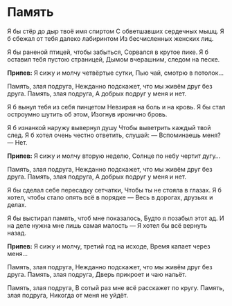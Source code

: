 ﻿---
layout: lyrics
---

# Память

Я бы стёр до дыр твоё имя спиртом
С обветшавших сердечных мышц.
Я б сбежал от тебя далеко лабиринтом
Из бесчисленных женских лиц.

Я бы раненой птицей, чтобы забыться,
Сорвался в крутое пике.
Я б оставил тебя пустою страницей,
Дымом вчерашним, следом на песке.

**Припев:**
Я сижу и молчу четвёртые сутки,
Пью чай, смотрю в потолок…

Память, злая подруга,
Нежданно подскажет, что мы живём друг без друга.
Память, злая подруга,
А добрых подруг у меня и нет.

Я б вынул тебя из себя пинцетом
Невзирая на боль и на кровь.
Я бы стал остроумно шутить об этом,
Изогнув иронично бровь.

Я б изнанкой наружу вывернул душу
Чтобы выветрить каждый твой след.
Я б хотел очень честно ответить, слушай:
— Вспоминаешь меня? — Нет.

**Припев:**
Я сижу и молчу вторую неделю,
Солнце по небу чертит дугу…

Память, злая подруга,
Нежданно подскажет, что мы живём друг без друга.
Память, злая подруга,
А добрых подруг у меня и нет.

Я бы сделал себе пересадку сетчатки,
Чтобы ты не стояла в глазах.
Я б хотел, чтобы стало опять всё в порядке —
Весь в дорогах, друзьях и делах.

Я бы выстирал память, чтоб мне показалось,
Будто я позабыл этот ад.
И на деле нужна мне лишь самая малость —
Я хотел бы всё вернуть назад.

**Припев:**
Я сижу и молчу, третий год на исходе,
Время капает через меня…

Память, злая подруга,
Нежданно подскажет, что мы живём друг без друга.
Память, злая подруга,
Дверь прикроет и чаю нальёт.

Память, злая подруга,
В сотый раз мне всё расскажет по кругу.
Память, злая подруга,
Никогда от меня не уйдёт.
 
